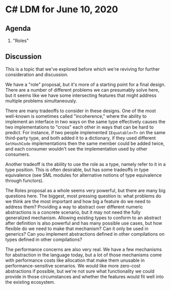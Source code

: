 
# C# LDM for June 10, 2020

## Agenda

1. "Roles"

## Discussion

This is a topic that we've explored before which we're reviving for further consideration and discussion.

We have a "role" proposal, but it's more of a starting point for a final design. There are a number of
different problems we can presumably solve here, but it seems like we have some intersecting features that
might address multiple problems simultaneously.

There are many tradeoffs to consider in these designs. One of the most well-known is sometimes called
"incoherence," where the ability to implement an interface in two ways on the same type effectively causes
the two implementations to "cross" each other in ways that can be hard to predict. For instance, if two
people implemented `IEquatable<T>` on the same third-party type, and both added it to a dictionary, if they
used different `GetHashCode` implementations then the same member could be added twice, and each consumer
wouldn't see the implementation used by other consumers.

Another tradeoff is the ability to use the role as a type, namely refer to it in a type position. This
is often desirable, but has some tradeoffs in type equivalence (see SML modules for alternative notions
of type equivalence through functors).

The Roles proposal as a whole seems very powerful, but there are many big questions here. The biggest,
most pressing question is: what problems do we think are the most important and how big a feature do
we need to address them? Providing a way to abstract over different numeric abstractions is a concrete
scenario, but it may not need the fully generalized mechanism. Allowing existing types to conform
to an abstract after definition is also powerful and has many possible use cases, but how flexible
do we need to make that mechanism? Can it only be used in generics? Can you implement abstractions
defined in other compilations on types defined in other compilations?

The performance concerns are also very real. We have a few mechanisms for abstraction in the language
today, but a lot of those mechanisms come with performance costs like allocation that make them
unusable in performance-sensitive scenarios. We would like more zero-cost abstractions if possible,
but we're not sure what functionality we could provide in those circumstances and whether the features
would fit well into the existing ecosystem.
